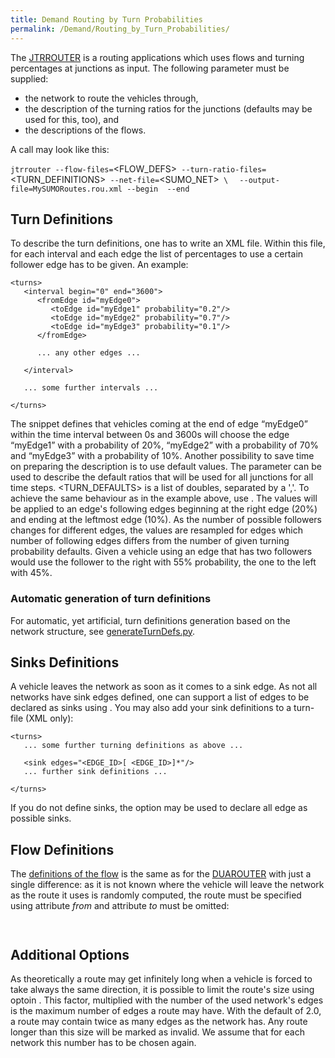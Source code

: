 ```yaml
---
title: Demand Routing by Turn Probabilities
permalink: /Demand/Routing_by_Turn_Probabilities/
---
```


The [JTRROUTER](/JTRROUTER "wikilink") is a routing applications which uses flows and turning percentages at junctions as input. The following parameter must be supplied:

-   the network to route the vehicles through,
-   the description of the turning ratios for the junctions (defaults may be used for this, too), and
-   the descriptions of the flows.

A call may look like this:

`jtrrouter --flow-files=`<FLOW_DEFS>` --turn-ratio-files=`<TURN_DEFINITIONS>` --net-file=`<SUMO_NET>` \`
`  --output-file=MySUMORoutes.rou.xml --begin `<UINT>` --end `<UINT>

Turn Definitions
----------------

To describe the turn definitions, one has to write an XML file. Within this file, for each interval and each edge the list of percentages to use a certain follower edge has to be given. An example:

    <turns>
       <interval begin="0" end="3600">
          <fromEdge id="myEdge0">
             <toEdge id="myEdge1" probability="0.2"/>
             <toEdge id="myEdge2" probability="0.7"/>
             <toEdge id="myEdge3" probability="0.1"/>
          </fromEdge>

          ... any other edges ...

       </interval>

       ... some further intervals ...

    </turns>

The snippet defines that vehicles coming at the end of edge “<span class="inlxml">myEdge0</span>” within the time interval between 0s and 3600s will choose the edge “<span class="inlxml">myEdge1</span>” with a probability of 20%, “<span class="inlxml">myEdge2</span>” with a probability of 70% and “<span class="inlxml">myEdge3</span>” with a probability of 10%. Another possibility to save time on preparing the description is to use default values. The parameter can be used to describe the default ratios that will be used for all junctions for all time steps. <TURN_DEFAULTS> is a list of doubles, separated by a ','. To achieve the same behaviour as in the example above, use . The values will be applied to an edge's following edges beginning at the right edge (20%) and ending at the leftmost edge (10%). As the number of possible followers changes for different edges, the values are resampled for edges which number of following edges differs from the number of given turning probability defaults. Given a vehicle using an edge that has two followers would use the follower to the right with 55% probability, the one to the left with 45%.

### Automatic generation of turn definitions

For automatic, yet artificial, turn definitions generation based on the network structure, see [generateTurnDefs.py](/Tools/Misc#generateTurnDefs.py "wikilink").

Sinks Definitions
-----------------

A vehicle leaves the network as soon as it comes to a sink edge. As not all networks have sink edges defined, one can support a list of edges to be declared as sinks using . You may also add your sink definitions to a turn-file (XML only):

    <turns>
       ... some further turning definitions as above ...

       <sink edges="<EDGE_ID>[ <EDGE_ID>]*"/>
       ... further sink definitions ...

    </turns>

If you do not define sinks, the option may be used to declare all edge as possible sinks.

Flow Definitions
----------------

The [definitions of the flow](/Definition_of_Vehicles,_Vehicle_Types,_and_Routes#Repeated_vehicles_.28Flows.29 "wikilink") is the same as for the [DUAROUTER](/DUAROUTER "wikilink") with just a single difference: as it is not known where the vehicle will leave the network as the route it uses is randomly computed, the route must be specified using attribute *from* and attribute *to* must be omitted:

` `<flow id="0" from="A" begin="0" end="3600" probability="0.5"/>

Additional Options
------------------

As theoretically a route may get infinitely long when a vehicle is forced to take always the same direction, it is possible to limit the route's size using optoin . This factor, multiplied with the number of the used network's edges is the maximum number of edges a route may have. With the default of 2.0, a route may contain twice as many edges as the network has. Any route longer than this size will be marked as invalid. We assume that for each network this number has to be chosen again.